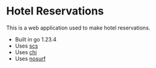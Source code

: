# Hotel Reservations

This is a web application used to make hotel reservations.

- Built in go 1.23.4
- Uses [scs](https://github.com/alexedwards/scs/v2)
- Uses [chi](https://github.com/go-chi/chi)
- Uses [nosurf](https://github.com/justinas/nosurf)
